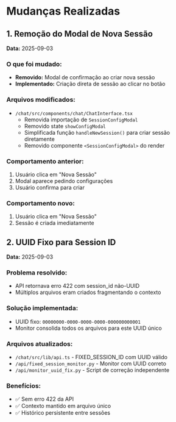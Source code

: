 # Mudanças Realizadas

## 1. Remoção do Modal de Nova Sessão
**Data:** 2025-09-03

### O que foi mudado:
- **Removido:** Modal de confirmação ao criar nova sessão
- **Implementado:** Criação direta de sessão ao clicar no botão

### Arquivos modificados:
- `/chat/src/components/chat/ChatInterface.tsx`
  - Removida importação de `SessionConfigModal`
  - Removido state `showConfigModal`
  - Simplificada função `handleNewSession()` para criar sessão diretamente
  - Removido componente `<SessionConfigModal>` do render

### Comportamento anterior:
1. Usuário clica em "Nova Sessão"
2. Modal aparece pedindo configurações
3. Usuário confirma para criar

### Comportamento novo:
1. Usuário clica em "Nova Sessão"
2. Sessão é criada imediatamente

## 2. UUID Fixo para Session ID
**Data:** 2025-09-03

### Problema resolvido:
- API retornava erro 422 com session_id não-UUID
- Múltiplos arquivos eram criados fragmentando o contexto

### Solução implementada:
- UUID fixo: `00000000-0000-0000-0000-000000000001`
- Monitor consolida todos os arquivos para este UUID único

### Arquivos atualizados:
- `/chat/src/lib/api.ts` - FIXED_SESSION_ID com UUID válido
- `/api/fixed_session_monitor.py` - Monitor com UUID correto
- `/api/monitor_uuid_fix.py` - Script de correção independente

### Benefícios:
- ✅ Sem erro 422 da API
- ✅ Contexto mantido em arquivo único
- ✅ Histórico persistente entre sessões